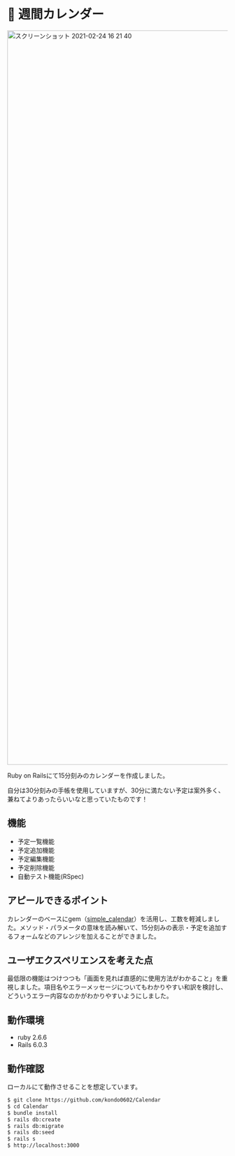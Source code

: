 # :calendar: 週間カレンダー

<img width="1680" alt="スクリーンショット 2021-02-24 16 21 40" src="https://user-images.githubusercontent.com/73473550/108962970-d7b7ac80-76bc-11eb-8701-86713b63e7ad.png">

Ruby on Railsにて15分刻みのカレンダーを作成しました。

自分は30分刻みの手帳を使用していますが、30分に満たない予定は案外多く、兼ねてよりあったらいいなと思っていたものです！

## 機能
* 予定一覧機能
* 予定追加機能
* 予定編集機能
* 予定削除機能
* 自動テスト機能(RSpec)

## アピールできるポイント
カレンダーのベースにgem（[simple_calendar](https://github.com/excid3/simple_calendar "simple_calendar")）を活用し、工数を軽減しました。メソッド・パラメータの意味を読み解いて、15分刻みの表示・予定を追加するフォームなどのアレンジを加えることができました。

## ユーザエクスペリエンスを考えた点
最低限の機能はつけつつも「画面を見れば直感的に使用方法がわかること」を重視しました。項目名やエラーメッセージについてもわかりやすい和訳を検討し、どういうエラー内容なのかがわかりやすいようにしました。

## 動作環境
* ruby 2.6.6
* Rails 6.0.3

## 動作確認
ローカルにて動作させることを想定しています。
```markdown:README.md
$ git clone https://github.com/kondo0602/Calendar
$ cd Calendar
$ bundle install
$ rails db:create
$ rails db:migrate
$ rails db:seed
$ rails s
$ http://localhost:3000
```
